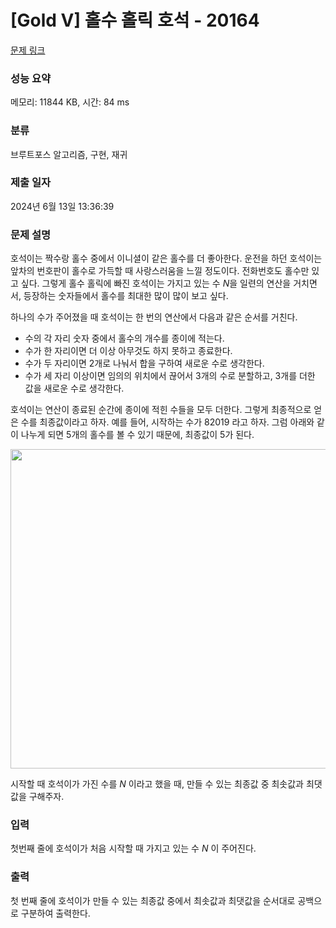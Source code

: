 # [Gold V] 홀수 홀릭 호석 - 20164 

[문제 링크](https://www.acmicpc.net/problem/20164) 

### 성능 요약

메모리: 11844 KB, 시간: 84 ms

### 분류

브루트포스 알고리즘, 구현, 재귀

### 제출 일자

2024년 6월 13일 13:36:39

### 문제 설명

<p>호석이는 짝수랑 홀수 중에서 이니셜이 같은 홀수를 더 좋아한다. 운전을 하던 호석이는 앞차의 번호판이 홀수로 가득할 때 사랑스러움을 느낄 정도이다. 전화번호도 홀수만 있고 싶다. 그렇게 홀수 홀릭에 빠진 호석이는 가지고 있는 수 <em>N</em>을 일련의 연산을 거치면서, 등장하는 숫자들에서 홀수를 최대한 많이 많이 보고 싶다.</p>

<p>하나의 수가 주어졌을 때 호석이는 한 번의 연산에서 다음과 같은 순서를 거친다.</p>

<ul>
	<li>수의 각 자리 숫자 중에서 홀수의 개수를 종이에 적는다.</li>
	<li>수가 한 자리이면 더 이상 아무것도 하지 못하고 종료한다.</li>
	<li>수가 두 자리이면 2개로 나눠서 합을 구하여 새로운 수로 생각한다.</li>
	<li>수가 세 자리 이상이면 임의의 위치에서 끊어서 3개의 수로 분할하고, 3개를 더한 값을 새로운 수로 생각한다.</li>
</ul>

<p>호석이는 연산이 종료된 순간에 종이에 적힌 수들을 모두 더한다. 그렇게 최종적으로 얻은 수를 최종값이라고 하자. 예를 들어, 시작하는 수가 82019 라고 하자. 그럼 아래와 같이 나누게 되면 5개의 홀수를 볼 수 있기 때문에, 최종값이 5가 된다.</p>

<p style="text-align: center;"><img alt="" src=""><img alt="" src="" style="width: 562px; height: 511px;"></p>

<p>시작할 때 호석이가 가진 수를 <em>N</em> 이라고 했을 때, 만들 수 있는 최종값 중 최솟값과 최댓값을 구해주자.</p>

### 입력 

 <p>첫번째 줄에 호석이가 처음 시작할 때 가지고 있는 수 <em>N </em>이 주어진다.</p>

### 출력 

 <p>첫 번째 줄에 호석이가 만들 수 있는 최종값 중에서 최솟값과 최댓값을 순서대로 공백으로 구분하여 출력한다.</p>

